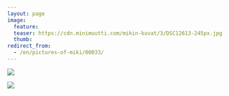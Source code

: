 ```yaml
---
layout: page
image:
  feature:
  teaser: https://cdn.minimuutti.com/mikin-kuvat/3/DSC12613-245px.jpg
  thumb:
redirect_from:
  - /en/pictures-of-miki/00033/
---
```


![](https://cdn.minimuutti.com/mikin-kuvat/3/DSC12608-800px.jpg)

![](https://cdn.minimuutti.com/mikin-kuvat/3/DSC12613-800px.jpg)
